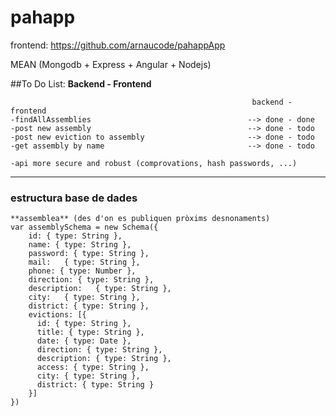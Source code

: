 # pahapp

frontend: https://github.com/arnaucode/pahappApp

MEAN (Mongodb + Express + Angular + Nodejs)


##To Do List:
**Backend - Frontend**
```
                                                      backend - frontend
-findAllAssemblies	                                 --> done - done
-post new assembly                                   --> done - todo
-post new eviction to assembly                       --> done - todo
-get assembly by name                                --> done - todo

-api more secure and robust (comprovations, hash passwords, ...)

```


---
### estructura base de dades

```
**assemblea** (des d'on es publiquen pròxims desnonaments)
var assemblySchema = new Schema({
    id: { type: String },
    name: { type: String },
    password: { type: String },
    mail:   { type: String },
    phone: { type: Number },
    direction: { type: String },
    description:   { type: String },
    city:   { type: String },
    district: { type: String },
    evictions: [{
      id: { type: String },
      title: { type: String },
      date: { type: Date },
      direction: { type: String },
      description: { type: String },
      access: { type: String },
      city: { type: String },
      district: { type: String }
    }]
})
```
